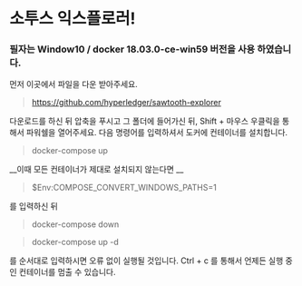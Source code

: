 소투스 익스플로러!
=============
### 필자는 Window10 / docker 18.03.0-ce-win59 버전을 사용 하였습니다.

먼저 이곳에서 파일을 다운 받아주세요. 
> <https://github.com/hyperledger/sawtooth-explorer>

다운로드를 하신 뒤 압축을 푸시고 
그 폴더에 들어가신 뒤, Shift + 마우스 우클릭을 통해서 파워쉘을 열어주세요. 
다음 명령어를 입력하셔서 도커에 컨테이너를 설치합니다. 
> docker-compose up

__이때 모든 컨테이너가 제대로 설치되지 않는다면 __
> $Env:COMPOSE_CONVERT_WINDOWS_PATHS=1

를 입력하신 뒤 

> docker-compose down 

> docker-compose up -d

를 순서대로 입력하시면 오류 없이 실행될 것입니다. 
Ctrl + c 를 통해서 언제든 실행 중인 컨테이너를 멈출 수 있습니다. 
